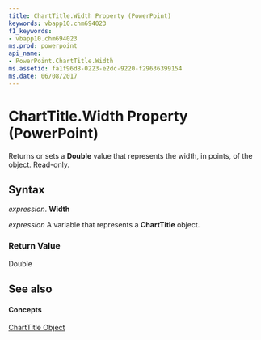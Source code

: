 ```yaml
---
title: ChartTitle.Width Property (PowerPoint)
keywords: vbapp10.chm694023
f1_keywords:
- vbapp10.chm694023
ms.prod: powerpoint
api_name:
- PowerPoint.ChartTitle.Width
ms.assetid: fa1f96d8-0223-e2dc-9220-f29636399154
ms.date: 06/08/2017
---
```



# ChartTitle.Width Property (PowerPoint)

Returns or sets a **Double** value that represents the width, in points, of the object. Read-only.


## Syntax

 _expression_. **Width**

 _expression_ A variable that represents a **ChartTitle** object.


### Return Value

Double


## See also


#### Concepts


[ChartTitle Object](charttitle-object-powerpoint.md)

